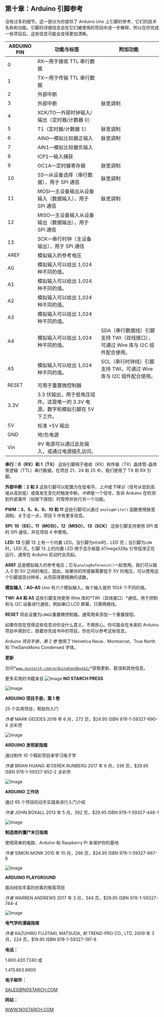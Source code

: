 ## 第十章：Arduino 引脚参考

没有过多的细节，这一部分为你提供了 Arduino Uno 上引脚的参考、它们的技术名称和功能。引脚的详细信息会在它们被使用的项目中进一步解释，所以在你完成一些项目后，这些信息可能会变得更加清晰。

|  **ARDUINO PIN**  | **功能与标签** | **附加功能** |
| --- | --- | --- |
| 0 | RX—用于接收 TTL 串行数据 |  |
| 1 | TX—用于传输 TTL 串行数据 |  |
| 2 | 外部中断 |  |
| 3 | 外部中断 | 脉宽调制 |
| 4 | XCK/TO—外部时钟输入/输出（定时器/计数器 0） |  |
| 5 | T1（定时器/计数器 1） | 脉宽调制 |
| 6 | AIN0—模拟比较器正输入 | 脉宽调制 |
| 7 | AIN1—模拟比较器负输入 |  |
| 8 | ICP1—输入捕获 |  |
| 9 | OC1A—定时器寄存器 | 脉宽调制 |
| 10 | SS—从设备选择（串行数据），用于 SPI 通信 | 脉宽调制 |
| 11 | MOSI—主设备输出从设备输入（数据输入），用于 SPI 通信 | 脉宽调制 |
| 12 | MISO—主设备输入从设备输出（数据输出），用于 SPI 通信 |  |
| 13 | SCK—串行时钟（主设备输出），用于 SPI 通信 |  |
| AREF | 模拟输入的参考电压 |  |
| A0 | 模拟输入可以给出 1,024 种不同的值。 |  |
| A1 | 模拟输入可以给出 1,024 种不同的值。 |  |
| A2  | 模拟输入可以给出 1,024 种不同的值。 |  |
| A3 | 模拟输入可以给出 1,024 种不同的值。 |  |
| A4 | 模拟输入可以给出 1,024 种不同的值。 | SDA（串行数据线）引脚支持 TWI（双线接口），可通过 Wire 库与 I2C 组件配合使用。 |
| A5 | 模拟输入可以给出 1,024 种不同的值。 | SCL（串行时钟线）引脚支持 TWI，可通过 Wire 库与 I2C 组件配合使用。 |
| RESET | 可用于重置微控制器 |  |
| 3.3V | 3.3 伏输出，用于低电压组件。这是唯一的 3.3V 电源。数字和模拟引脚在 5V 下工作。 |  |
| 5V | 标准 +5V 输出 |  |
| GND | 地/负电源 |  |
| Vin | 9V 电源可以通过此处输入，或通过电源插孔访问。 |  |

**串行：0（RX）和 1（TX）** 这些引脚用于接收（RX）和传输（TX）晶体管-晶体管逻辑（TTL）串行数据。在项目 21、24 和 25 中，我们使用了 TX 和 RX 引脚。

**外部中断：2 和 3** 这些引脚可以配置为在低电平、*上升*或*下降沿*（信号从低到高或从高到低）或值发生变化时触发中断。*中断*是一个信号，告诉 Arduino 在检测到外部事件（如按下按钮）时暂停并执行另一个功能。

**PWM：3、5、6、9、10 和 11** 这些引脚可以通过 `analogWrite()` 函数使用脉宽调制。关于这一点，项目 5 中有更多信息。

**SPI: 10（SS）、11（MOSI）、12（MISO）、13（SCK）** 这些引脚支持使用 SPI 库的 SPI 通信，并在项目 4 中使用。

**LED: 13** 引脚 13 上有一个内置 LED。当引脚为`HIGH`时，LED 亮；当引脚为`LOW`时，LED 灭。引脚 13 上的内置 LED 用于显示板载 ATmega328p 引导程序正在运行，通常在 Arduino 启动时会亮起。

**AREF** 这是模拟输入的参考电压；它与`analogReference()`一起使用。我们可以输入 0 到 5V 之间的电压，因此，如果你的传感器需要低于 5V 的电压，可以使用这个引脚提高分辨率，从而获得更精确的读数。

**模拟输入：A0–A5** Uno 有六个模拟输入，每个输入提供 1024 个不同的值。

**TWI: A4 和 A5** 这些引脚支持使用 Wire 库的*TWI（双线接口）*通信。用于控制和与 I2C 设备进行通信，例如串口 LCD 屏幕，只需两根线。

**RESET** 将此设置为`LOW`以重置微控制器。通常用来添加一个重置按钮。

如果你现在觉得这些信息对你没什么意义，不用担心。你可能会在未来的 Arduino 项目中用到它，随着你完成书中的项目，你也可以参考这些信息。

*Arduino 项目手册，第 2 卷* 使用了 Helvetica Neue、Montserrat、True North 和 TheSansMono Condensed 字体。

**更新**

访问*[`www.nostarch.com/arduinohandbook2/`](https://www.nostarch.com/arduinohandbook2/)*获取更新、勘误和其他信息。

更多实用的书籍来自 ![Image](img/pub01.jpg) **NO STARCH PRESS**

![Image](img/p0259-02.jpg)

**ARDUINO 项目手册，第 1 卷**

25 个实用项目，帮助你入门

*作者* MARK GEDDES 2016 年 6 月，272 页，$24.95 ISBN 978-1-59327-690-4 *全彩色*

![Image](img/p0259-03.jpg)

**ARDUINO 发明家指南**

通过制作 10 个精彩项目来学习电子学

*作者* BRIAN HUANG *和* DEREK RUNBERG 2017 年 6 月，336 页，$29.95 ISBN 978-1-59327-652-2 *全彩色*

![Image](img/p0259-04.jpg)

**ARDUINO 工作坊**

通过 65 个项目的动手实践来进行入门介绍

*作者* JOHN BOXALL 2013 年 5 月，392 页，$29.95 ISBN 978-1-59327-448-1

![Image](img/p0259-05.jpg)

**制造商的僵尸末日指南**

使用简单的电路、Arduino 和 Raspberry Pi 来保护你的基地

*作者* SIMON MONK 2015 年 10 月，296 页，$24.95 ISBN 978-1-59327-667-6

![Image](img/p0259-06.jpg)

**ARDUINO PLAYGROUND**

面向经验丰富的创客的极客项目

*作者* WARREN ANDREWS 2017 年 3 月，344 页，$29.95 ISBN 978-1-59327-744-4

![Image](img/p0259-07.jpg)

**电气学的漫画指南**

*作者* KAZUHIRO FUJITAKI, MATSUDA, *和* TREND-PRO CO., LTD. 2009 年 3 月，224 页，$19.95 ISBN 978-1-59327-197-8

**电话：**

1.800.420.7240 或

1.415.863.9900

**电子邮件：**

SALES@NOSTARCH.COM

**网站：**

[WWW.NOSTARCH.COM](http://WWW.NOSTARCH.COM)
